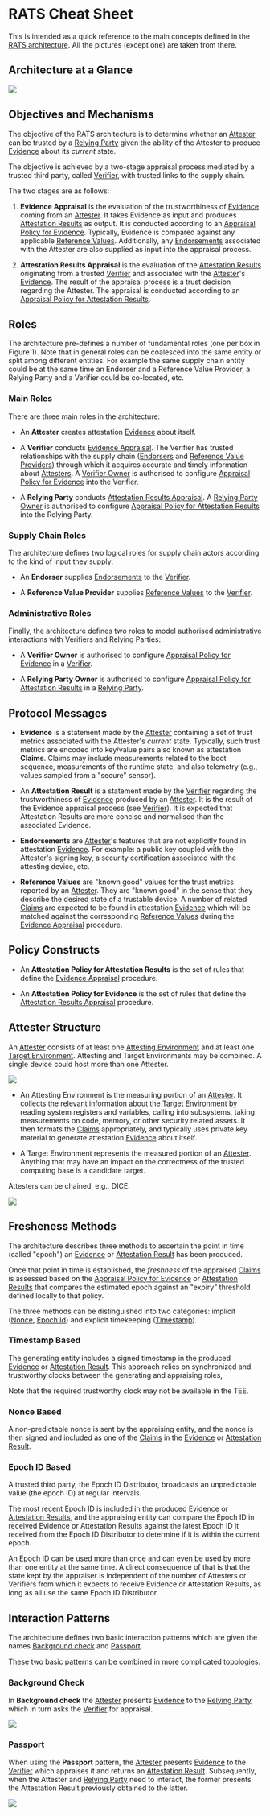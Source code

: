 # RATS Cheat Sheet

This is intended as a quick reference to the main concepts defined in the [RATS architecture](https://www.ietf.org/archive/id/draft-ietf-rats-architecture-14.html).  All the pictures (except one) are taken from there.

## Architecture at a Glance

![](images/arch.svg)

## Objectives and Mechanisms

The objective of the RATS architecture is to determine whether an [Attester](#attester) can be trusted by a [Relying Party](#rp) given the ability of the Attester to produce [Evidence](#evidence) about its *current* state.

The objective is achieved by a two-stage appraisal process mediated by a trusted third party, called [Verifier](#verifier), with trusted links to the supply chain.

The two stages are as follows:

1. <a name="evidence-appraisal">**Evidence Appraisal**</a> is the evaluation of the trustworthiness of [Evidence](#evidence) coming from an [Attester](#attester).  It takes Evidence as input and produces [Attestation Results](#ar) as output.  It is conducted according to an [Appraisal Policy for Evidence](#apfe).  Typically, Evidence is compared against any applicable [Reference Values](#ref-val).  Additionally, any [Endorsements](#endo) associated with the Attester are also supplied as input into the appraisal process.

2. <a name="ar-appraisal">**Attestation Results Appraisal**</a> is the evaluation of the [Attestation Results](#ar)
 originating from a trusted [Verifier](#verifier) and associated with the [Attester](#attester)'s [Evidence](#evidence).  The result of the appraisal process is a trust decision regarding the Attester.  The appraisal is conducted according to an [Appraisal Policy for Attestation Results](#apfar).

## Roles

The architecture pre-defines a number of fundamental roles (one per box in Figure 1).  Note that in general roles can be coalesced into the same entity or split among different entities.  For example the same supply chain entity could be at the same time an Endorser and a Reference Value Provider, a Relying Party and a Verifier could be co-located, etc.

### Main Roles

There are three main roles in the architecture:

* An <a name="attester">**Attester**</a> creates attestation [Evidence](#evidence) about itself.

* A <a name="verifier">**Verifier**</a> conducts [Evidence Appraisal](#evidence-appraisal).  The Verifier has trusted relationships with the supply chain ([Endorsers](#endorser) and [Reference Value Providers](#rv-pro)) through which it acquires accurate and timely information about [Attesters](#attester).  A [Verifier Owner](#verif-owner) is authorised to configure [Appraisal Policy for Evidence](#apfe) into the Verifier.

* A <a name="rp">**Relying Party**</a> conducts [Attestation Results Appraisal](#ar-appraisal).  A [Relying Party Owner](#rp-owner) is authorised to configure [Appraisal Policy for Attestation Results](#apfar) into the Relying Party.

### Supply Chain Roles

The architecture defines two logical roles for supply chain actors according to the kind of input they supply:

* An <a name="endorser">**Endorser**</a> supplies [Endorsements](#endo) to the [Verifier](#verifier).

* A <a name="rv-pro">**Reference Value Provider**</a> supplies [Reference Values](#ref-val) to the [Verifier](#verifier).

### Administrative Roles

Finally, the architecture defines two roles to model authorised administrative interactions with Verifiers and Relying Parties:

* A <a name="verif-owner">**Verifier Owner**</a> is authorised to configure [Appraisal Policy for Evidence](#apfe) in a [Verifier](#verifier).

* A <a name="rp-owner">**Relying Party Owner**</a> is authorised to configure [Appraisal Policy for Attestation Results](#apfar) in a [Relying Party](#rp).

## Protocol Messages

* <a name="evidence">**Evidence**</a> is a statement made by the [Attester](#attester) containing a set of trust metrics associated with the Attester's *current* state.  Typically, such trust metrics are encoded into key/value pairs also known as attestation <a name="claims">**Claims**</a>.  Claims may include measurements related to the boot sequence, measurements of the runtime state, and also telemetry (e.g., values sampled from a "secure" sensor).

* An <a name="ar">**Attestation Result**</a> is a statement made by the [Verifier](#verifier) regarding the trustworthiness of [Evidence](#evidence) produced by an [Attester](#attester).  It is the result of the Evidence appraisal process (see [Verifier](#verifier)).  It is expected that Attestation Results are more concise and normalised than the associated Evidence.

* <a name="endo">**Endorsements**</a> are [Attester](#attester)'s features that are not explicitly found in attestation [Evidence](#evidence).  For example: a public key coupled with the Attester's signing key, a security certification associated with the attesting device, etc.

* <a name="ref-val">**Reference Values**</a> are "known good" values for the trust metrics reported by an [Attester](#attester).  They are "known good" in the sense that they describe the desired state of a trustable device.  A number of related [Claims](#claims) are expected to be found in attestation [Evidence](#evidence) which will be matched against the corresponding [Reference Values](#ref-val) during the [Evidence Appraisal](#evidence-appraisal) procedure.

## Policy Constructs

* An <a name="apfar">**Attestation Policy for Attestation Results**</a> is the set of rules that define the [Evidence Appraisal](#evidence-appraisal) procedure.

* An <a name="apfe">**Attestation Policy for Evidence**</a> is the set of rules that define the [Attestation Results Appraisal](#ar-appraisal) procedure.

## Attester Structure

An [Attester](#attester) consists of at least one [Attesting Environment](#ae) and at least one [Target Environment](#te).  Attesting and Target Environments may be combined.  A single device could host more than one Attester.

![](images/attester.svg)

* An <a name="ae">Attesting Environment</a> is the measuring portion of an [Attester](#attester).  It collects the relevant information about the [Target Environment](#te) by reading system registers and variables, calling into subsystems, taking measurements on code, memory, or other security related assets.  It then formats the [Claims](#claims) appropriately, and typically uses private key material to generate attestation [Evidence](#evidence) about itself.

* A <a name="te">Target Environment</a> represents the measured portion of an [Attester](#attester).  Anything that may have an impact on the correctness of the trusted computing base is a candidate target.

Attesters can be chained, e.g., DICE:

![](images/dice.svg)

## Fresheness Methods

The architecture describes three methods to ascertain the point in time (called "epoch") an [Evidence](#evidence) or [Attestation Result](#ar) has been produced.

Once that point in time is established, the *freshness* of the appraised [Claims](#claims) is assessed based on the [Appraisal Policy for Evidence](#apfe) or [Attestation Results](#apfar) that compares the estimated epoch against an "expiry" threshold defined locally to that policy.

The three methods can be distinguished into two categories: implicit ([Nonce](#nonce-based), [Epoch Id](#epoch-id-based)) and explicit timekeeping ([Timestamp](#timestamp-based)).

### Timestamp Based

The generating entity includes a signed timestamp in the produced [Evidence](#evidence) or [Attestation Result](#ar).  This approach relies on synchronized and trustworthy clocks between the generating and appraising roles,

Note that the required trustworthy clock may not be available in the TEE.

### Nonce Based

A non-predictable nonce is sent by the appraising entity, and the nonce is then signed and included as one of the [Claims](#claims) in the [Evidence](#evidence) or [Attestation Result](#ar).

### Epoch ID Based

A trusted third party, the Epoch ID Distributor, broadcasts an unpredictable value (the epoch ID) at regular intervals.

The most recent Epoch ID is included in the produced [Evidence](#evidence) or [Attestation Results](#ar), and the appraising entity can compare the Epoch ID in received Evidence or Attestation Results against the latest Epoch ID it received from the Epoch ID Distributor to determine if it is within the current epoch.

An Epoch ID can be used more than once and can even be used by more than one entity at the same time.  A direct  consequence of that is that the state kept by the appraiser is independent of the number of Attesters or Verifiers from which it expects to receive Evidence or Attestation Results, as long as all use the same Epoch ID Distributor.

## Interaction Patterns

The architecture defines two basic interaction patterns which are given the names [Background check](#bg-check) and [Passport](#passport).

These two basic patterns can be combined in more complicated topologies.

### Background Check

In <a name="bg-check">**Background check**</a> the [Attester](#attester) presents [Evidence](#evidence) to the [Relying Party](#rp) which in turn asks the [Verifier](#verifier) for appraisal.

![](images/background-check.svg)

### Passport

When using the <a name="passport">**Passport**</a> pattern, the [Attester](#attester) presents [Evidence](#evidence) to the [Verifier](#verifier) which appraises it and returns an [Attestation Result](#ar).  Subsequently, when the Attester and [Relying Party](#rp) need to interact, the former presents the Attestation Result previously obtained to the latter.

![](images/passport.svg)
